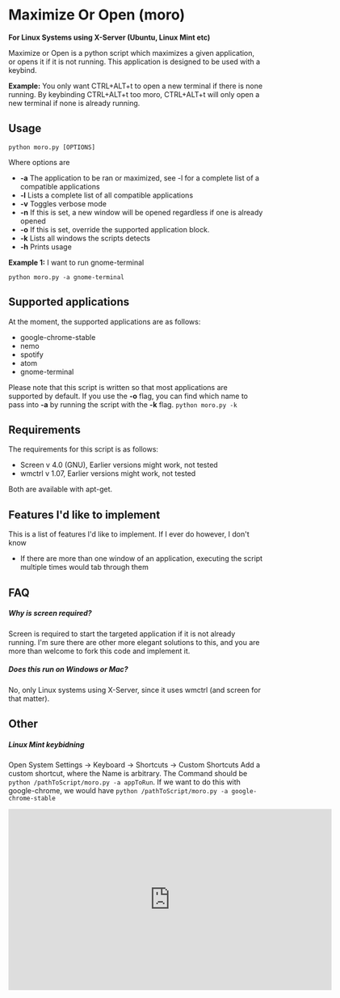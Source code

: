 # Maximize Or Open (moro)
**For Linux Systems using X-Server (Ubuntu, Linux Mint etc)**

Maximize or Open is a python script which maximizes a given application, or opens it if it is not running. This application is designed to be used with a keybind.

**Example:** You only want CTRL+ALT+t to open a new terminal if there is none running. By keybinding CTRL+ALT+t too moro, CTRL+ALT+t will only open a new terminal if none is already running.

## Usage
```
python moro.py [OPTIONS]
```

Where options are
* **-a** The application to be ran or maximized, see -l for a complete list of a compatible applications
* **-l** Lists a complete list of all compatible applications
* **-v** Toggles verbose mode
* **-n** If this is set, a new window will be opened regardless if one is already opened
* **-o** If this is set, override the supported application block.
* **-k** Lists all windows the scripts detects
* **-h** Prints usage

**Example 1:** I want to run gnome-terminal
```
python moro.py -a gnome-terminal
```

## Supported applications
At the moment, the supported applications are as follows:
* google-chrome-stable
* nemo
* spotify
* atom
* gnome-terminal

Please note that this script is written so that most applications are supported by default. If you use the **-o** flag, you can find which name to pass into **-a** by running the script with the **-k** flag. `python moro.py -k`

## Requirements
The requirements for this script is as follows:
* Screen v 4.0 (GNU), Earlier versions might work, not tested
* wmctrl v 1.07, Earlier versions might work, not tested

Both are available with apt-get.

## Features I'd like to implement
This is a list of features I'd like to implement. If I ever do however, I don't know
* If there are more than one window of an application, executing the script multiple times would tab through them

## FAQ
##### Why is screen required?
Screen is required to start the targeted application if it is not already running. I'm sure there are other more elegant solutions to this, and you are more than welcome to fork this code and implement it.

##### Does this run on Windows or Mac?
No, only Linux systems using X-Server, since it uses wmctrl (and screen for that matter).

## Other
##### Linux Mint keybidning
Open System Settings -> Keyboard -> Shortcuts -> Custom Shortcuts
Add a custom shortcut, where the Name is arbitrary. The Command should be `python /pathToScript/moro.py -a appToRun`. If we want to do this with google-chrome, we would have `python /pathToScript/moro.py -a google-chrome-stable`
<center><iframe src='https://gfycat.com/ifr/FaroffImmenseBactrian' frameborder='0' scrolling='no' width='640' height='357.5418994413408' allowfullscreen></iframe></center>
